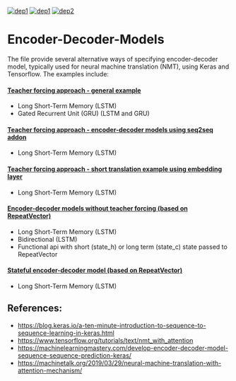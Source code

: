 [![dep1](https://img.shields.io/badge/Python-3.7.3-brightgreen.svg)](https://www.python.org/)
[![dep1](https://img.shields.io/badge/Tensorflow-2.1-brightgreen.svg)](https://www.tensorflow.org/)
[![dep2](https://img.shields.io/badge/Keras-2.2.4-brightgreen.svg)](https://keras.io/)


# Encoder-Decoder-Models

The file provide several alternative ways of specifying encoder-decoder model, typically used for neural machine translation (NMT), using Keras and Tensorflow. 
The examples include:  

#### [Teacher forcing approach - general example](https://github.com/davidpupovac/Encoder-Decoder-Models/blob/master/encoder-decoder_1.py)
- Long Short-Term Memory (LSTM) 
- Gated Recurrent Unit (GRU) (LSTM and GRU)
#### [Teacher forcing approach - encoder-decoder models using seq2seq addon](https://github.com/davidpupovac/Encoder-Decoder-Models/blob/master/encoder-decoder_2.py)
- Long Short-Term Memory (LSTM) 
#### [Teacher forcing approach - short translation example using embedding layer](https://github.com/davidpupovac/Encoder-Decoder-Models/blob/master/encoder-decoder_3.py)
- Long Short-Term Memory (LSTM) 
#### [Encoder-decoder models without teacher forcing (based on RepeatVector)](https://github.com/davidpupovac/Encoder-Decoder-Models/blob/master/encoder-decoder_4.py)
- Long Short-Term Memory (LSTM)
- Bidirectional (LSTM)
- Functional api with short (state_h) or long term (state_c) state passed to RepeatVector
#### [Stateful encoder-decoder model (based on RepeatVector)](https://github.com/davidpupovac/Encoder-Decoder-Models/blob/master/encoder-decoder_5.py)
- Long Short-Term Memory (LSTM)

## References:

- https://blog.keras.io/a-ten-minute-introduction-to-sequence-to-sequence-learning-in-keras.html
- https://www.tensorflow.org/tutorials/text/nmt_with_attention
- https://machinelearningmastery.com/develop-encoder-decoder-model-sequence-sequence-prediction-keras/
- https://machinetalk.org/2019/03/29/neural-machine-translation-with-attention-mechanism/

